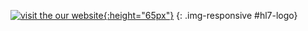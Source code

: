 <!--
<a id="your-logo" no-external="true" href="http://www.hl7.org">
<img height="50" alt="visit the hl7 website" width="42" src="assets/images/hl7-logo.png"/>
</a>

================THIS IS FOR THE PROJECT LOGO AND URL ===============
-->


[![visit the our website](assets/images/ArgonautProject_logo_black.png){:height="65px"}](http://argonautwiki.hl7.org)
{: .img-responsive #hl7-logo}
